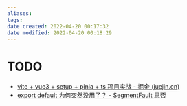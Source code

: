```yaml
---
aliases: 
tags: 
date created: 2022-04-20 00:17:32
date modified: 2022-04-20 00:18:29
---
```


# TODO

- [vite + vue3 + setup + pinia + ts 项目实战 - 掘金 (juejin.cn)](https://juejin.cn/post/7041188884864040991)
- [export default 为何突然没用了？ - SegmentFault 思否](https://segmentfault.com/a/1190000022393344)
